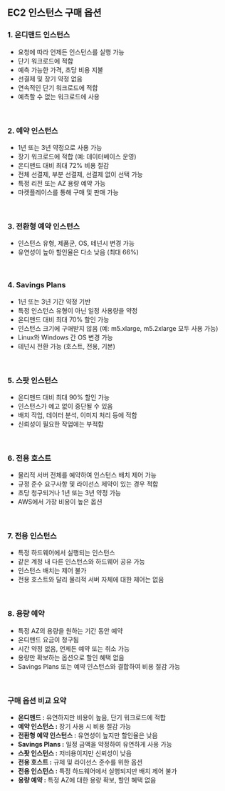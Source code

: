 ## EC2 인스턴스 구매 옵션

### 1. 온디맨드 인스턴스
- 요청에 따라 언제든 인스턴스를 실행 가능
- 단기 워크로드에 적합
- 예측 가능한 가격, 초당 비용 지불
- 선결제 및 장기 약정 없음
- 연속적인 단기 워크로드에 적합
- 예측할 수 없는 워크로드에 사용

<br>

### 2. 예약 인스턴스
- 1년 또는 3년 약정으로 사용 가능
- 장기 워크로드에 적합 (예: 데이터베이스 운영)
- 온디맨드 대비 최대 72% 비용 절감
- 전체 선결제, 부분 선결제, 선결제 없이 선택 가능
- 특정 리전 또는 AZ 용량 예약 가능
- 마켓플레이스를 통해 구매 및 판매 가능

<br>

### 3. 전환형 예약 인스턴스
- 인스턴스 유형, 제품군, OS, 테넌시 변경 가능
- 유연성이 높아 할인율은 다소 낮음 (최대 66%)

<br>

### 4. Savings Plans
- 1년 또는 3년 기간 약정 기반
- 특정 인스턴스 유형이 아닌 일정 사용량을 약정
- 온디맨드 대비 최대 70% 할인 가능
- 인스턴스 크기에 구애받지 않음 (예: m5.xlarge, m5.2xlarge 모두 사용 가능)
- Linux와 Windows 간 OS 변경 가능
- 테넌시 전환 가능 (호스트, 전용, 기본)

<br>

### 5. 스팟 인스턴스
- 온디맨드 대비 최대 90% 할인 가능
- 인스턴스가 예고 없이 중단될 수 있음
- 배치 작업, 데이터 분석, 이미지 처리 등에 적합
- 신뢰성이 필요한 작업에는 부적합

<br>

### 6. 전용 호스트
- 물리적 서버 전체를 예약하여 인스턴스 배치 제어 가능
- 규정 준수 요구사항 및 라이선스 제약이 있는 경우 적합
- 초당 청구되거나 1년 또는 3년 약정 가능
- AWS에서 가장 비용이 높은 옵션

<br>

### 7. 전용 인스턴스
- 특정 하드웨어에서 실행되는 인스턴스
- 같은 계정 내 다른 인스턴스와 하드웨어 공유 가능
- 인스턴스 배치는 제어 불가
- 전용 호스트와 달리 물리적 서버 자체에 대한 제어는 없음

<br>

### 8. 용량 예약
- 특정 AZ의 용량을 원하는 기간 동안 예약
- 온디맨드 요금이 청구됨
- 시간 약정 없음, 언제든 예약 또는 취소 가능
- 용량만 확보하는 옵션으로 할인 혜택 없음
- Savings Plans 또는 예약 인스턴스와 결합하여 비용 절감 가능

<br>

### 구매 옵션 비교 요약
- **온디맨드 :** 유연하지만 비용이 높음, 단기 워크로드에 적합
- **예약 인스턴스 :** 장기 사용 시 비용 절감 가능
- **전환형 예약 인스턴스 :** 유연성이 높지만 할인율은 낮음
- **Savings Plans :** 일정 금액을 약정하여 유연하게 사용 가능
- **스팟 인스턴스 :** 저비용이지만 신뢰성이 낮음
- **전용 호스트 :** 규제 및 라이선스 준수를 위한 옵션
- **전용 인스턴스 :** 특정 하드웨어에서 실행되지만 배치 제어 불가
- **용량 예약 :** 특정 AZ에 대한 용량 확보, 할인 혜택 없음